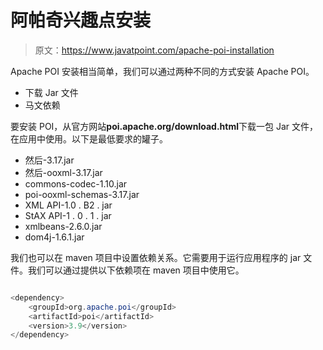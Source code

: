 # 阿帕奇兴趣点安装

> 原文：<https://www.javatpoint.com/apache-poi-installation>

Apache POI 安装相当简单，我们可以通过两种不同的方式安装 Apache POI。

*   下载 Jar 文件
*   马文依赖

要安装 POI，从官方网站**poi.apache.org/download.html**下载一包 Jar 文件，在应用中使用。以下是最低要求的罐子。

*   然后-3.17.jar
*   然后-ooxml-3.17.jar
*   commons-codec-1.10.jar
*   poi-ooxml-schemas-3.17.jar
*   XML API-1.0 . B2 . jar
*   StAX API-1 . 0 . 1 . jar
*   xmlbeans-2.6.0.jar
*   dom4j-1.6.1.jar

我们也可以在 maven 项目中设置依赖关系。它需要用于运行应用程序的 jar 文件。我们可以通过提供以下依赖项在 maven 项目中使用它。

```java

<dependency>
    <groupId>org.apache.poi</groupId>
    <artifactId>poi</artifactId>
    <version>3.9</version>
</dependency>

```